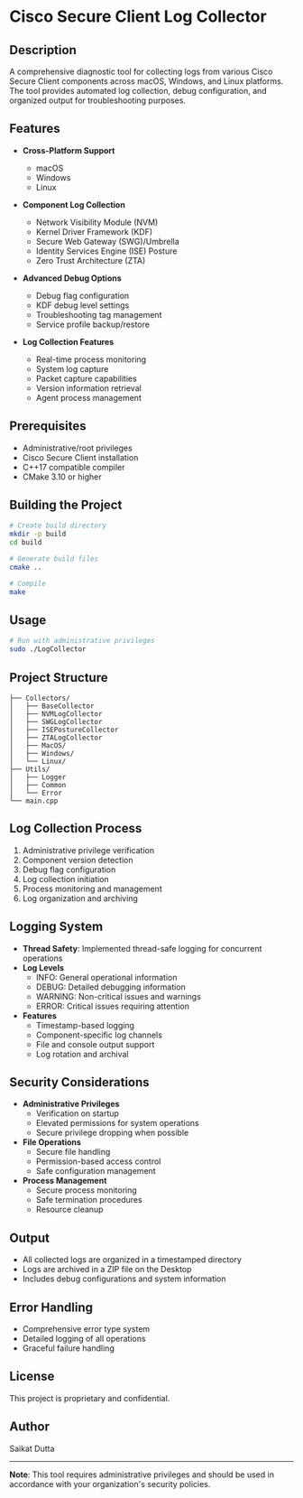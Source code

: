 # Cisco Secure Client Log Collector

## Description
A comprehensive diagnostic tool for collecting logs from various Cisco Secure Client components across macOS, Windows, and Linux platforms. The tool provides automated log collection, debug configuration, and organized output for troubleshooting purposes.

## Features
- **Cross-Platform Support**
  - macOS
  - Windows
  - Linux

- **Component Log Collection**
  - Network Visibility Module (NVM)
  - Kernel Driver Framework (KDF)
  - Secure Web Gateway (SWG)/Umbrella
  - Identity Services Engine (ISE) Posture
  - Zero Trust Architecture (ZTA)

- **Advanced Debug Options**
  - Debug flag configuration
  - KDF debug level settings
  - Troubleshooting tag management
  - Service profile backup/restore

- **Log Collection Features**
  - Real-time process monitoring
  - System log capture
  - Packet capture capabilities
  - Version information retrieval
  - Agent process management

## Prerequisites
- Administrative/root privileges
- Cisco Secure Client installation
- C++17 compatible compiler
- CMake 3.10 or higher

## Building the Project
```bash
# Create build directory
mkdir -p build
cd build

# Generate build files
cmake ..

# Compile
make
```

## Usage
```bash
# Run with administrative privileges
sudo ./LogCollector
```

## Project Structure
```
├── Collectors/
│   ├── BaseCollector
│   ├── NVMLogCollector
│   ├── SWGLogCollector
│   ├── ISEPostureCollector
│   ├── ZTALogCollector
│   ├── MacOS/
│   ├── Windows/
│   └── Linux/
├── Utils/
│   ├── Logger
│   ├── Common
│   └── Error
└── main.cpp
```

## Log Collection Process
1. Administrative privilege verification
2. Component version detection
3. Debug flag configuration
4. Log collection initiation
5. Process monitoring and management
6. Log organization and archiving

## Logging System
- **Thread Safety**: Implemented thread-safe logging for concurrent operations
- **Log Levels**
  - INFO: General operational information
  - DEBUG: Detailed debugging information
  - WARNING: Non-critical issues and warnings
  - ERROR: Critical issues requiring attention
- **Features**
  - Timestamp-based logging
  - Component-specific log channels
  - File and console output support
  - Log rotation and archival

## Security Considerations
- **Administrative Privileges**
  - Verification on startup
  - Elevated permissions for system operations
  - Secure privilege dropping when possible
- **File Operations**
  - Secure file handling
  - Permission-based access control
  - Safe configuration management
- **Process Management**
  - Secure process monitoring
  - Safe termination procedures
  - Resource cleanup

## Output
- All collected logs are organized in a timestamped directory
- Logs are archived in a ZIP file on the Desktop
- Includes debug configurations and system information

## Error Handling
- Comprehensive error type system
- Detailed logging of all operations
- Graceful failure handling

## License
This project is proprietary and confidential.

## Author
Saikat Dutta

---

**Note**: This tool requires administrative privileges and should be used in accordance with your organization's security policies.
